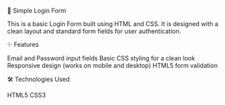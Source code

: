 🔐 Simple Login Form

This is a basic Login Form built using HTML and CSS.
It is designed with a clean layout and standard form fields for user authentication.

✨ Features

Email and Password input fields
Basic CSS styling for a clean look
Responsive design (works on mobile and desktop)
HTML5 form validation

🛠️ Technologies Used

HTML5
CSS3
